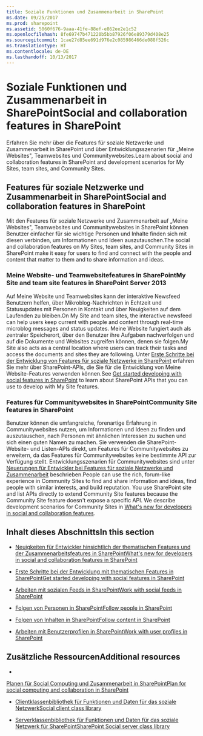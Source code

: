 ```yaml
---
title: Soziale Funktionen und Zusammenarbeit in SharePoint
ms.date: 09/25/2017
ms.prod: sharepoint
ms.assetid: 5060f676-9aaa-41fe-88ef-e862ee2e1c52
ms.openlocfilehash: 8fe69747b471220b5bb87926f06e89379d408e25
ms.sourcegitcommit: 1cae27d85ee691d976e2c085986466de088f526c
ms.translationtype: HT
ms.contentlocale: de-DE
ms.lasthandoff: 10/13/2017
---
```

# <a name="social-and-collaboration-features-in-sharepoint"></a><span data-ttu-id="99cc7-102">Soziale Funktionen und Zusammenarbeit in SharePoint</span><span class="sxs-lookup"><span data-stu-id="99cc7-102">Social and collaboration features in SharePoint</span></span>
<span data-ttu-id="99cc7-103">Erfahren Sie mehr über die Features für soziale Netzwerke und Zusammenarbeit in SharePoint und über Entwicklungsszenarien für „Meine Websites", Teamwebsites und Communitywebsites.</span><span class="sxs-lookup"><span data-stu-id="99cc7-103">Learn about social and collaboration features in SharePoint and development scenarios for My Sites, team sites, and Community Sites.</span></span>
## <a name="social-and-collaboration-features-in-sharepoint"></a><span data-ttu-id="99cc7-104">Features für soziale Netzwerke und Zusammenarbeit in SharePoint</span><span class="sxs-lookup"><span data-stu-id="99cc7-104">Social and collaboration features in SharePoint</span></span>

<span data-ttu-id="99cc7-105">Mit den Features für soziale Netzwerke und Zusammenarbeit auf „Meine Websites", Teamwebsites und Communitywebsites in SharePoint können Benutzer einfacher für sie wichtige Personen und Inhalte finden sich mit diesen verbinden, um Informationen und Ideen auszutauschen.</span><span class="sxs-lookup"><span data-stu-id="99cc7-105">The social and collaboration features on My Sites, team sites, and Community Sites in SharePoint make it easy for users to find and connect with the people and content that matter to them and to share information and ideas.</span></span>
  
    
    

### <a name="my-site-and-team-site-features-in-sharepoint"></a><span data-ttu-id="99cc7-106">Meine Website- und Teamwebsitefeatures in SharePoint</span><span class="sxs-lookup"><span data-stu-id="99cc7-106">My Site and team site features in SharePoint Server 2013</span></span>
<span data-ttu-id="99cc7-107"><a name="bkmk_Social"> </a></span><span class="sxs-lookup"><span data-stu-id="99cc7-107"></span></span>

<span data-ttu-id="99cc7-108">Auf Meine Website und Teamwebsites kann der interaktive Newsfeed Benutzern helfen, über Mikroblog-Nachrichten in Echtzeit und Statusupdates mit Personen in Kontakt und über Neuigkeiten auf dem Laufenden zu bleiben.</span><span class="sxs-lookup"><span data-stu-id="99cc7-108">On My Site and team sites, the interactive newsfeed can help users keep current with people and content through real-time microblog messages and status updates.</span></span> <span data-ttu-id="99cc7-109">Meine Website fungiert auch als zentraler Speicherort, über den Benutzer ihre Aufgaben nachverfolgen und auf die Dokumente und Websites zugreifen können, denen sie folgen.</span><span class="sxs-lookup"><span data-stu-id="99cc7-109">My Site also acts as a central location where users can track their tasks and access the documents and sites they are following.</span></span> <span data-ttu-id="99cc7-110">Unter [Erste Schritte bei der Entwicklung von Features für soziale Netzwerke in SharePoint](get-started-developing-with-social-features-in-sharepoint.md) erfahren Sie mehr über SharePoint-APIs, die Sie für die Entwicklung von Meine Website-Features verwenden können.</span><span class="sxs-lookup"><span data-stu-id="99cc7-110">See  [Get started developing with social features in SharePoint](get-started-developing-with-social-features-in-sharepoint.md) to learn about SharePoint APIs that you can use to develop with My Site features.</span></span>
  
    
    

### <a name="community-site-features-in-sharepoint"></a><span data-ttu-id="99cc7-111">Features für Communitywebsites in SharePoint</span><span class="sxs-lookup"><span data-stu-id="99cc7-111">Community Site features in SharePoint</span></span>
<span data-ttu-id="99cc7-112"><a name="bkmk_Collab"> </a></span><span class="sxs-lookup"><span data-stu-id="99cc7-112"></span></span>

<span data-ttu-id="99cc7-p102">Benutzer können die umfangreiche, forenartige Erfahrung in Communitywebsites nutzen, um Informationen und Ideen zu finden und auszutauschen, nach Personen mit ähnlichen Interessen zu suchen und sich einen guten Namen zu machen. Sie verwenden die SharePoint-Website- und Listen-APIs direkt, um Features für Communitywebsites zu erweitern, da das Features für Communitywebsites keine bestimmte API zur Verfügung stellt. Entwicklungsszenarien für Communitywebsites sind unter  [Neuerungen für Entwickler bei Features für soziale Netzwerke und Zusammenarbeit](what-s-new-for-developers-in-social-and-collaboration-features-in-sharepoint-201.md#bkmk_Collab) beschrieben.</span><span class="sxs-lookup"><span data-stu-id="99cc7-p102">People can use the rich, forum-like experience in Community Sites to find and share information and ideas, find people with similar interests, and build reputation. You use SharePoint site and list APIs directly to extend Community Site features because the Community Site feature doesn't expose a specific API. We describe development scenarios for Community Sites in  [What's new for developers in social and collaboration features](what-s-new-for-developers-in-social-and-collaboration-features-in-sharepoint-201.md#bkmk_Collab).</span></span>
  
    
    

## <a name="in-this-section"></a><span data-ttu-id="99cc7-116">Inhalt dieses Abschnitts</span><span class="sxs-lookup"><span data-stu-id="99cc7-116">In this section</span></span>
<span data-ttu-id="99cc7-117"><a name="bkmk_InThisSection"> </a></span><span class="sxs-lookup"><span data-stu-id="99cc7-117"></span></span>


-  [<span data-ttu-id="99cc7-118">Neuigkeiten für Entwickler hinsichtlich der thematischen Features und der Zusammenarbeitsfeatures in SharePoint</span><span class="sxs-lookup"><span data-stu-id="99cc7-118">What's new for developers in social and collaboration features in SharePoint</span></span>](what-s-new-for-developers-in-social-and-collaboration-features-in-sharepoint-201.md)
    
  
-  [<span data-ttu-id="99cc7-119">Erste Schritte bei der Entwicklung mit thematischen Features in SharePoint</span><span class="sxs-lookup"><span data-stu-id="99cc7-119">Get started developing with social features in SharePoint</span></span>](get-started-developing-with-social-features-in-sharepoint.md)
    
  
-  [<span data-ttu-id="99cc7-120">Arbeiten mit sozialen Feeds in SharePoint</span><span class="sxs-lookup"><span data-stu-id="99cc7-120">Work with social feeds in SharePoint</span></span>](work-with-social-feeds-in-sharepoint.md)
    
  
-  [<span data-ttu-id="99cc7-121">Folgen von Personen in SharePoint</span><span class="sxs-lookup"><span data-stu-id="99cc7-121">Follow people in SharePoint</span></span>](follow-people-in-sharepoint.md)
    
  
-  [<span data-ttu-id="99cc7-122">Folgen von Inhalten in SharePoint</span><span class="sxs-lookup"><span data-stu-id="99cc7-122">Follow content in SharePoint</span></span>](follow-content-in-sharepoint.md)
    
  
-  [<span data-ttu-id="99cc7-123">Arbeiten mit Benutzerprofilen in SharePoint</span><span class="sxs-lookup"><span data-stu-id="99cc7-123">Work with user profiles in SharePoint</span></span>](work-with-user-profiles-in-sharepoint.md)
    
  

## <a name="additional-resources"></a><span data-ttu-id="99cc7-124">Zusätzliche Ressourcen</span><span class="sxs-lookup"><span data-stu-id="99cc7-124">Additional resources</span></span>
<span data-ttu-id="99cc7-125"><a name="bk_addresources"> </a></span><span class="sxs-lookup"><span data-stu-id="99cc7-125"></span></span>


-  <span data-ttu-id="99cc7-126">
  [Planen für Social Computing und Zusammenarbeit in SharePoint](http://technet.microsoft.com/en-us/library/ee662531%28v=office.15%29)</span><span class="sxs-lookup"><span data-stu-id="99cc7-126">[Plan for social computing and collaboration in SharePoint](http://technet.microsoft.com/en-us/library/ee662531%28v=office.15%29)</span></span>
    
  
-  [<span data-ttu-id="99cc7-127">Clientklassenbibliothek für Funktionen und Daten für das soziale Netzwerk</span><span class="sxs-lookup"><span data-stu-id="99cc7-127">Social client class library</span></span>](http://msdn.microsoft.com/library/9cc3f70c-78ac-4d2d-b46e-77522ee5d937%28Office.15%29.aspx)
    
  
-  [<span data-ttu-id="99cc7-128">Serverklassenbibliothek für Funktionen und Daten für das soziale Netzwerk für SharePoint</span><span class="sxs-lookup"><span data-stu-id="99cc7-128">SharePoint Social server class library</span></span>](http://msdn.microsoft.com/library/87c5118c-ac0e-4bd9-a75f-7452a9eb0e41%28Office.15%29.aspx)
    
  

  
    
    

